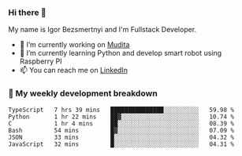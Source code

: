 ### Hi there 👋

My name is Igor Bezsmertnyi and I'm Fullstack Developer.

- 🔭 I’m currently working on [Mudita](https://mudita.com/)
- 🌱 I’m currently learning Python and develop smart robot using Raspberry PI
- 📫 You can reach me on [LinkedIn](https://www.linkedin.com/in/igor-bezsmertnyi-529522114/)

### 🧮 My weekly development breakdown
<!--START_SECTION:waka-->

```text
TypeScript   7 hrs 39 mins   ███████████████░░░░░░░░░░   59.98 %
Python       1 hr 22 mins    ██▓░░░░░░░░░░░░░░░░░░░░░░   10.74 %
C            1 hr 4 mins     ██░░░░░░░░░░░░░░░░░░░░░░░   08.39 %
Bash         54 mins         █▓░░░░░░░░░░░░░░░░░░░░░░░   07.09 %
JSON         33 mins         █░░░░░░░░░░░░░░░░░░░░░░░░   04.32 %
JavaScript   32 mins         █░░░░░░░░░░░░░░░░░░░░░░░░   04.31 %
```

<!--END_SECTION:waka-->

<!--
**igorbezsmertnyi/igorbezsmertnyi** is a ✨ _special_ ✨ repository because its `README.md` (this file) appears on your GitHub profile.

Here are some ideas to get you started:

- 🔭 I’m currently working on ...
- 🌱 I’m currently learning ...
- 👯 I’m looking to collaborate on ...
- 🤔 I’m looking for help with ...
- 💬 Ask me about ...
- 📫 How to reach me: ...
- 😄 Pronouns: ...
- ⚡ Fun fact: ...
-->

